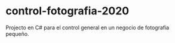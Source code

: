 # control-fotografia-2020
Projecto en C# para el control general en un negocio de fotografia pequeño.
